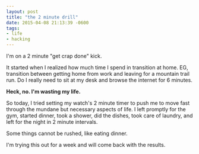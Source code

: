 ```yaml
---
layout: post
title: "the 2 minute drill"
date: 2015-04-08 21:13:39 -0600
tags:
- life
- hacking
---
```


I'm on a 2 minute "get crap done" kick.

<!--more-->

It started when I realized how much time I spend in transition at home.
EG, transition between getting home from work and leaving for a mountain trail run.
Do I really need to sit at my desk and browse the internet for 6 minutes.

**Heck, no. I'm wasting my life.**

So today, I tried setting my watch's 2 minute timer to push me to move fast
through the mundane but necessary aspects of life. I left promptly for the gym, started dinner, took a
shower, did the dishes, took care of laundry, and left for the night in 2 minute intervals.

Some things cannot be rushed, like eating dinner.

I'm trying this out for a week and will come back with the results.
